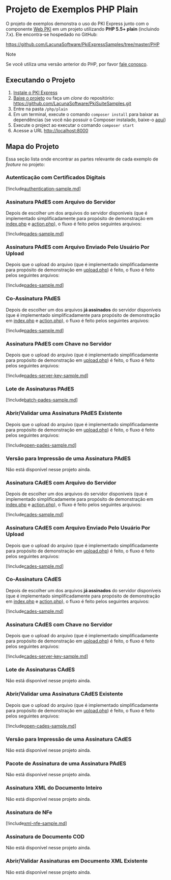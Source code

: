 # Projeto de Exemplos PHP Plain

O projeto de exemplos demonstra o uso do PKI Express junto com o componente [Web PKI](../../web-pki/index.md) em um projeto utilizando **PHP 5.5+ plain** (incluindo 7.x). Ele encontra-se hospedado no GitHub:

<https://github.com/LacunaSoftware/PkiExpressSamples/tree/master/PHP>

> [!NOTE]
> Se você utiliza uma versão anterior do PHP, por favor [fale conosco](https://www.lacunasoftware.com/pt/home/purchase).

## Executando o Projeto

1. [Instale o PKI Express](../setup/index.md)
1. [Baixe o projeto](https://github.com/LacunaSoftware/PkiSuiteSamples/archive/master.zip) ou faça um *clone* do repositório: <https://github.com/LacunaSoftware/PkiSuiteSamples.git>
1. Entre na pasta `/php/plain`
1. Em um terminal, execute o comando `composer install` para baixar as dependências (se você não possuir o Composer instalado, baixe-o [aqui](https://getcomposer.org/))
1. Execute o project ao executar o comando `composer start`
1. Acesse a URL <http://localhost:8000>

## Mapa do Projeto

Essa seção lista onde encontrar as partes relevante de cada exemplo de *feature* no projeto:

### Autenticação com Certificados Digitais

[!include[authentication-sample.md](../../../../includes/pki-express/php/authentication-sample.md)]

### Assinatura PAdES com Arquivo do Servidor

Depois de escolher um dos arquivos do servidor disponíveis (que é implementado simplificadamente para propósito de demonstração em [index.php](https://github.com/LacunaSoftware/PkiSuiteSamples/blob/master/php/plain/public/server-files/index.php) e [action.php](https://github.com/LacunaSoftware/PkiSuiteSamples/blob/master/php/plain/public/server-files/action.php)), o fluxo é feito pelos seguintes arquivos:

[!include[pades-sample.md](../../../../includes/pki-express/php/pades-sample.md)]

### Assinatura PAdES com Arquivo Enviado Pelo Usuário Por Upload

Depois que o upload do arquivo (que é implementado simplificadamente para propósito de demonstração em [upload.php](https://github.com/LacunaSoftware/PkiSuiteSamples/blob/master/php/plain/public/upload.php)) é feito, o fluxo é feito pelos seguintes arquivos:

[!include[pades-sample.md](../../../../includes/pki-express/php/pades-sample.md)]

### Co-Assinatura PAdES

Depois de escolher um dos arquivos **já assinados** do servidor disponíveis (que é implementado simplificadamente para propósito de demonstração em [index.php](https://github.com/LacunaSoftware/PkiSuiteSamples/blob/master/php/plain/public/server-files/index.php) e [action.php](https://github.com/LacunaSoftware/PkiSuiteSamples/blob/master/php/plain/public/server-files/action.php)), o fluxo é feito pelos seguintes arquivos:

[!include[pades-sample.md](../../../../includes/pki-express/php/pades-sample.md)]

### Assinatura PAdES com Chave no Servidor

Depois que o upload do arquivo (que é implementado simplificadamente para propósito de demonstração em [upload.php](https://github.com/LacunaSoftware/PkiSuiteSamples/blob/master/php/plain/public/upload.php)) é feito, o fluxo é feito pelos seguintes arquivos:

[!include[pades-server-key-sample.md](../../../../includes/pki-express/php/pades-server-key-sample.md)]

### Lote de Assinaturas PAdES

[!include[batch-pades-sample.md](../../../../includes/pki-express/php/batch-pades-sample.md)]

### Abrir/Validar uma Assinatura PAdES Existente

Depois que o upload do arquivo (que é implementado simplificadamente para propósito de demonstração em [upload.php](https://github.com/LacunaSoftware/PkiSuiteSamples/blob/master/php/plain/public/upload.php)) é feito, o fluxo é feito pelos seguintes arquivos:

[!include[open-pades-sample.md](../../../../includes/pki-express/php/open-pades-sample.md)]

### Versão para Impressão de uma Assinatura PAdES

Não está disponível nesse projeto ainda.

### Assinatura CAdES com Arquivo do Servidor

Depois de escolher um dos arquivos do servidor disponíveis (que é implementado simplificadamente para propósito de demonstração em [index.php](https://github.com/LacunaSoftware/PkiSuiteSamples/blob/master/php/plain/public/server-files/index.php) e [action.php](https://github.com/LacunaSoftware/PkiSuiteSamples/blob/master/php/plain/public/server-files/action.php)), o fluxo é feito pelos seguintes arquivos:

[!include[cades-sample.md](../../../../includes/pki-express/php/cades-sample.md)]

### Assinatura CAdES com Arquivo Enviado Pelo Usuário Por Upload

Depois que o upload do arquivo (que é implementado simplificadamente para propósito de demonstração em [upload.php](https://github.com/LacunaSoftware/PkiSuiteSamples/blob/master/php/plain/public/upload.php)) é feito, o fluxo é feito pelos seguintes arquivos:

[!include[cades-sample.md](../../../../includes/pki-express/php/cades-sample.md)]

### Co-Assinatura CAdES

Depois de escolher um dos arquivos **já assinados** do servidor disponíveis (que é implementado simplificadamente para propósito de demonstração em [index.php](https://github.com/LacunaSoftware/PkiSuiteSamples/blob/master/php/plain/public/server-files/index.php) e [action.php](https://github.com/LacunaSoftware/PkiSuiteSamples/blob/master/php/plain/public/server-files/action.php)), o fluxo é feito pelos seguintes arquivos:

[!include[cades-sample.md](../../../../includes/pki-express/php/cades-sample.md)]

### Assinatura CAdES com Chave no Servidor

Depois que o upload do arquivo (que é implementado simplificadamente para propósito de demonstração em [upload.php](https://github.com/LacunaSoftware/PkiSuiteSamples/blob/master/php/plain/public/upload.php)) é feito, o fluxo é feito pelos seguintes arquivos:

[!include[cades-server-key-sample.md](../../../../includes/pki-express/php/cades-server-key-sample.md)]

### Lote de Assinaturas CAdES

Não está disponível nesse projeto ainda.

### Abrir/Validar uma Assinatura CAdES Existente

Depois que o upload do arquivo (que é implementado simplificadamente para propósito de demonstração em [upload.php](https://github.com/LacunaSoftware/PkiSuiteSamples/blob/master/php/plain/public/upload.php)) é feito, o fluxo é feito pelos seguintes arquivos:

[!include[open-cades-sample.md](../../../../includes/pki-express/php/open-cades-sample.md)]

### Versão para Impressão de uma Assinatura CAdES

Não está disponível nesse projeto ainda.

### Pacote de Assinatura de uma Assinatura PAdES

Não está disponível nesse projeto ainda.

### Assinatura XML do Documento Inteiro

Não está disponível nesse projeto ainda.

### Assinatura de NFe

[!include[xml-nfe-sample.md](../../../../includes/pki-express/php/xml-nfe-sample.md)]

### Assinatura de Documento COD

Não está disponível nesse projeto ainda.

### Abrir/Validar Assinaturas em Documento XML Existente

Não está disponível nesse projeto ainda.
